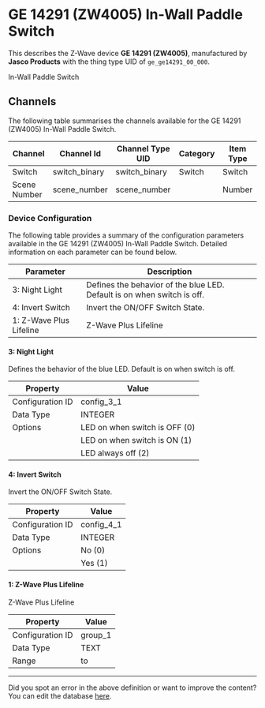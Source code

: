 
# GE 14291 (ZW4005) In-Wall Paddle Switch

This describes the Z-Wave device **GE 14291 (ZW4005)**, manufactured by **Jasco Products** with the thing type UID of ```ge_ge14291_00_000```. 

In-Wall Paddle Switch

## Channels
The following table summarises the channels available for the GE 14291 (ZW4005) In-Wall Paddle Switch.

| Channel | Channel Id | Channel Type UID | Category | Item Type |
|---------|------------|------------------|----------|-----------|
| Switch | switch_binary | switch_binary | Switch | Switch |
| Scene Number | scene_number | scene_number |  | Number |




### Device Configuration
The following table provides a summary of the configuration parameters available in the GE 14291 (ZW4005) In-Wall Paddle Switch.
Detailed information on each parameter can be found below.

| Parameter   | Description |
|-------------|-------------|
| 3: Night Light | Defines the behavior of the blue LED. Default is on when switch is off. |
| 4: Invert Switch | Invert the ON/OFF Switch State. |
| 1: Z-Wave Plus Lifeline | Z-Wave Plus Lifeline |




#### 3: Night Light

Defines the behavior of the blue LED. Default is on when switch is off.


| Property         | Value    |
|------------------|----------|
| Configuration ID | config_3_1 |
| Data Type        | INTEGER || Default Value | 0 |
| Options | LED on when switch is OFF (0) |
|  | LED on when switch is ON (1) |
|  | LED always off (2) |






#### 4: Invert Switch

Invert the ON/OFF Switch State.


| Property         | Value    |
|------------------|----------|
| Configuration ID | config_4_1 |
| Data Type        | INTEGER || Default Value | 0 |
| Options | No (0) |
|  | Yes (1) |






#### 1: Z-Wave Plus Lifeline

Z-Wave Plus Lifeline


| Property         | Value    |
|------------------|----------|
| Configuration ID | group_1 |
| Data Type        | TEXT |
| Range |  to  |






---

Did you spot an error in the above definition or want to improve the content?
You can edit the database [here](http://www.cd-jackson.com/index.php/zwave/zwave-device-database/zwave-device-list/devicesummary/550).


